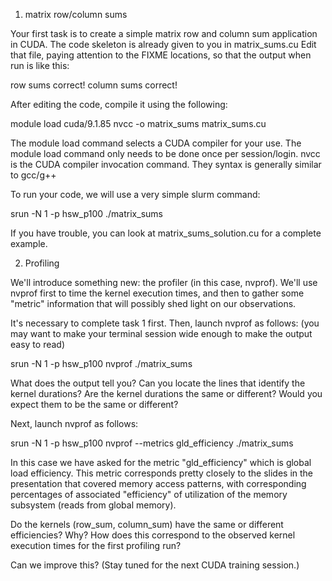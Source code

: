 1. matrix row/column sums

Your first task is to create a simple matrix row and column sum application in CUDA.  The code skeleton is already given to you in matrix_sums.cu   Edit that file, paying attention to the FIXME locations, so that the output when run is like this:

row sums correct!
column sums correct!

After editing the code, compile it using the following:

module load cuda/9.1.85
nvcc -o matrix_sums matrix_sums.cu

The module load command selects a CUDA compiler for your use. The module load command only needs to be done once per session/login.  nvcc is the CUDA compiler invocation command.  They syntax is generally similar to gcc/g++

To run your code, we will use a very simple slurm command:

srun -N 1 -p hsw_p100 ./matrix_sums

If you have trouble, you can look at matrix_sums_solution.cu for a complete example.

2. Profiling

We'll introduce something new: the profiler (in this case, nvprof).  We'll use nvprof first to time the kernel execution times, and then to gather some "metric" information that will possibly shed light on our observations.

It's necessary to complete task 1 first.  Then, launch nvprof as follows:
(you may want to make your terminal session wide enough to make the output easy to read)

srun -N 1 -p hsw_p100 nvprof ./matrix_sums

What does the output tell you?
Can you locate the lines that identify the kernel durations?
Are the kernel durations the same or different?
Would you expect them to be the same or different?


Next, launch nvprof as follows:

srun -N 1 -p hsw_p100 nvprof --metrics gld_efficiency ./matrix_sums

In this case we have asked for the metric "gld_efficiency" which is global load efficiency.  This metric corresponds pretty closely to the slides in the presentation that covered memory access patterns, with corresponding percentages of associated "efficiency" of utilization of the memory subsystem (reads from global memory).

Do the kernels (row_sum, column_sum) have the same or different efficiencies?
Why?
How does this correspond to the observed kernel execution times for the first profiling run?

Can we improve this?  (Stay tuned for the next CUDA training session.)

